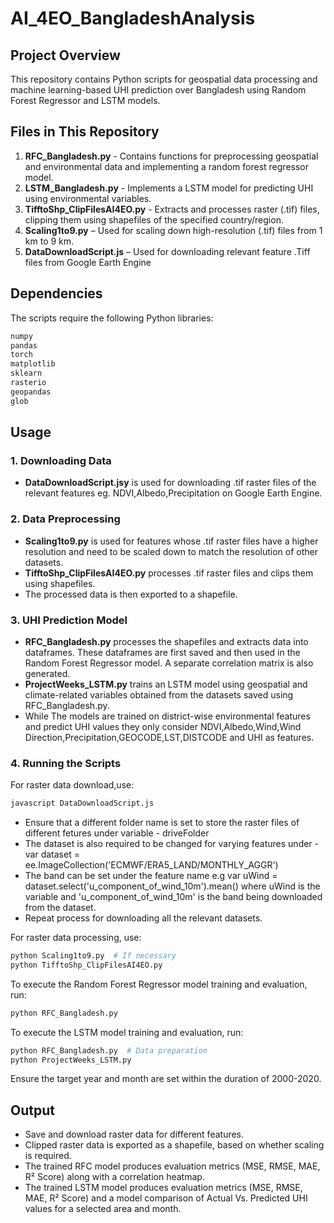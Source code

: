 # AI_4EO_BangladeshAnalysis

## Project Overview
This repository contains Python scripts for geospatial data processing and machine learning-based UHI prediction over Bangladesh using Random Forest Regressor and LSTM models.

## Files in This Repository
1. **RFC_Bangladesh.py** - Contains functions for preprocessing geospatial and environmental data and implementing a random forest regressor model.
2. **LSTM_Bangladesh.py** - Implements a LSTM model for predicting UHI using environmental variables.
3. **TifftoShp_ClipFilesAI4EO.py** - Extracts and processes raster (.tif) files, clipping them using shapefiles of the specified country/region.
4. **Scaling1to9.py** – Used for scaling down high-resolution (.tif) files from 1 km to 9 km.
5. **DataDownloadScript.js** – Used for downloading relevant feature .Tiff files from Google Earth Engine

## Dependencies
The scripts require the following Python libraries:
```sh
numpy
pandas
torch
matplotlib
sklearn
rasterio
geopandas
glob
```

## Usage
### 1. Downloading Data
- **DataDownloadScript.jsy** is used for downloading .tif raster files of the relevant features eg. NDVI,Albedo,Precipitation on Google Earth Engine.
  
### 2. Data Preprocessing
- **Scaling1to9.py** is used for features whose .tif raster files have a higher resolution and need to be scaled down to match the resolution of other datasets.
- **TifftoShp_ClipFilesAI4EO.py** processes .tif raster files and clips them using shapefiles.
- The processed data is then exported to a shapefile.

### 3. UHI Prediction Model
- **RFC_Bangladesh.py** processes the shapefiles and extracts data into dataframes. These dataframes are first saved and then used in the Random Forest Regressor model. A separate correlation matrix is also generated.
- **ProjectWeeks_LSTM.py** trains an LSTM model using geospatial and climate-related variables obtained from the datasets saved using RFC_Bangladesh.py.
- While The models are trained on district-wise environmental features and predict UHI values they only consider NDVI,Albedo,Wind,Wind Direction,Precipitation,GEOCODE,LST,DISTCODE and UHI as features.

### 4. Running the Scripts
For raster data download,use:
```sh
javascript DataDownloadScript.js  
```
- Ensure that a different folder name is set to store the raster files of different fetures under variable - driveFolder
- The dataset is also required to be changed for varying features under - var dataset = ee.ImageCollection('ECMWF/ERA5_LAND/MONTHLY_AGGR')
- The band can be set under the feature name e.g var uWind = dataset.select('u_component_of_wind_10m').mean() where uWind is the variable and 'u_component_of_wind_10m' is the band being downloaded from the dataset.
- Repeat process for downloading all the relevant datasets.

For raster data processing, use:
```sh
python Scaling1to9.py  # If necessary
python TifftoShp_ClipFilesAI4EO.py
```
To execute the Random Forest Regressor model training and evaluation, run:
```sh
python RFC_Bangladesh.py
```
To execute the LSTM model training and evaluation, run:
```sh
python RFC_Bangladesh.py  # Data preparation
python ProjectWeeks_LSTM.py
```
Ensure the target year and month are set within the duration of 2000-2020.

## Output
- Save and download raster data for different features.
- Clipped raster data is exported as a shapefile, based on whether scaling is required.
- The trained RFC model produces evaluation metrics (MSE, RMSE, MAE, R² Score) along with a correlation heatmap.
- The trained LSTM model produces evaluation metrics (MSE, RMSE, MAE, R² Score) and a model comparison of Actual Vs. Predicted UHI values for a selected area and month.


